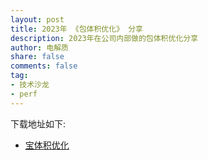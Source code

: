 ```yaml
---
layout: post
title: 2023年 《包体积优化》 分享
description: 2023年在公司内部做的包体积优化分享
author: 电解质
share: false
comments: false
tag: 
- 技术沙龙
- perf
---
```

下载地址如下:

- [宝体积优化]({{site.baseurl}}/asset/shared/包体积优化.pptx)
